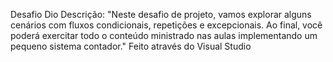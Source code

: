 Desafio Dio
Descrição: "Neste desafio de projeto, vamos explorar alguns cenários com fluxos condicionais, repetições e excepcionais. 
Ao final, você poderá exercitar todo o conteúdo ministrado nas aulas implementando um pequeno sistema contador."
Feito através do Visual Studio
